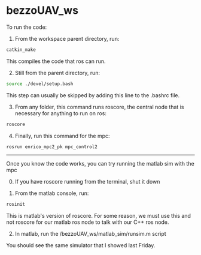# bezzoUAV_ws

To run the code:

1. From the workspace parent directory, run:

```bash
catkin_make
```

This compiles the code that ros can run.

2. Still from the parent directory, run:

```bash
source ./devel/setup.bash
```


This step can usually be skipped by adding this line to the .bashrc file.

3. From any folder, this command runs roscore, the central node that is necessary for anything to run on ros:

```bash
roscore
```

4. Finally, run this command for the mpc:

```bash
rosrun enrico_mpc2_pk mpc_control2
```

--------------------------------------

Once you know the code works, you can try running the matlab sim with the mpc

0. If you have roscore running from the terminal, shut it down

1. From the matlab console, run:

```bash
rosinit
```

This is matlab's version of roscore. For some reason, we must use this and not roscore for our matlab ros node to talk with our C++ ros node.

2. In matlab, run the /bezzoUAV_ws/matlab_sim/runsim.m script

You should see the same simulator that I showed last Friday.
